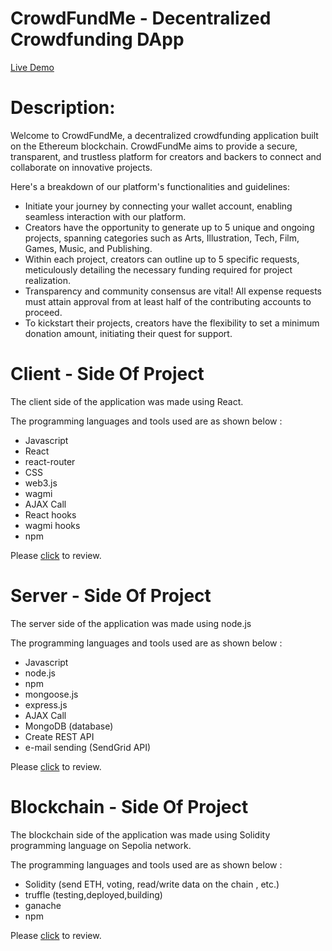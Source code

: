 # CrowdFundMe - Decentralized Crowdfunding DApp

[Live Demo](https://crowdfundme-client.web.app/)

# Description:

Welcome to CrowdFundMe, a decentralized crowdfunding application built on the Ethereum blockchain. CrowdFundMe aims to provide a secure, transparent, and trustless platform for creators and backers to connect and collaborate on innovative projects.

Here's a breakdown of our platform's functionalities and guidelines:

- Initiate your journey by connecting your wallet account, enabling seamless interaction with our platform.
- Creators have the opportunity to generate up to 5 unique and ongoing projects, spanning categories such as Arts, Illustration, Tech, Film, Games, Music, and Publishing.
- Within each project, creators can outline up to 5 specific requests, meticulously detailing the necessary funding required for project realization.
- Transparency and community consensus are vital! All expense requests must attain approval from at least half of the contributing accounts to proceed.
- To kickstart their projects, creators have the flexibility to set a minimum donation amount, initiating their quest for support.

# Client - Side Of Project

The client side of the application was made using React.

The programming languages and tools used are as shown below :

- Javascript
- React
- react-router
- CSS
- web3.js
- wagmi
- AJAX Call
- React hooks
- wagmi hooks
- npm

Please [click](https://github.com/ihsan215/Crowd-Fund-Me/tree/main/frontend) to review.

# Server - Side Of Project

The server side of the application was made using node.js

The programming languages and tools used are as shown below :

- Javascript
- node.js
- npm
- mongoose.js
- express.js
- AJAX Call
- MongoDB (database)
- Create REST API
- e-mail sending (SendGrid API)

Please [click](https://github.com/ihsan215/Crowd-Fund-Me/tree/main/server) to review.

# Blockchain - Side Of Project

The blockchain side of the application was made using Solidity programming language on Sepolia network.

The programming languages and tools used are as shown below :

- Solidity (send ETH, voting, read/write data on the chain , etc.)
- truffle (testing,deployed,building)
- ganache
- npm

Please [click](https://github.com/ihsan215/Crowd-Fund-Me/tree/main/smart_contracts) to review.
